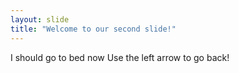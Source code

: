 ```yaml
---
layout: slide
title: "Welcome to our second slide!"
---
```

I should go to bed now
Use the left arrow to go back!
